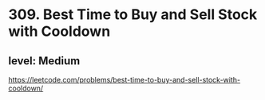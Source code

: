 # 309. Best Time to Buy and Sell Stock with Cooldown
## level: Medium

https://leetcode.com/problems/best-time-to-buy-and-sell-stock-with-cooldown/
